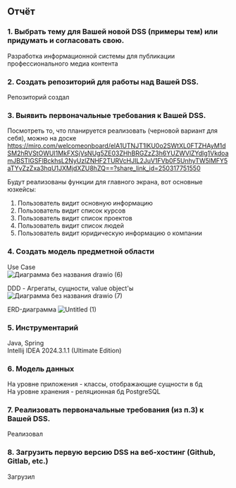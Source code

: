 ## Отчёт
### 1. Выбрать тему для Вашей новой DSS (примеры тем) или придумать и согласовать свою.
Разработка информационной системы для публикации профессионального медиа контента

### 2. Создать репозиторий для работы над Вашей DSS.
Репозиторий создал

### 3. Выявить первоначальные требования к Вашей DSS.

Посмотреть то, что планируется реализовать (черновой вариант для себя), можно на доске
https://miro.com/welcomeonboard/elA1UTNJT1lKU0o2SWtXL0FTZHAyM1dSM2hRVStOWUI1MkFXSjVsNUg5ZE03ZHhBRGZzZ3h6YUZWVlZYdlg1VkdoamJBSTlGSFlBckhsL2NyUzlZNHF2TURVcHJIL2JuV1FVb0F5UnhyTW5lMFY5aTYvZzZxa3hqU1JXMjdXZU8hZQ==?share_link_id=250317751550

Будут реализованы функции для главного экрана, вот основные юзкейсы:

1) Пользователь видит основную информацию
2) Пользователь видит список курсов
3) Пользователь видит список проектов
4) Пользователь видит список людей 
5) Пользователь видит юридическую информацию о компании

### 4. Создать модель предметной области

Use Case  
![Диаграмма без названия drawio (6)](https://github.com/user-attachments/assets/183d3e92-3800-4a05-b2da-4732d7ce4f1b)

DDD - Агрегаты, сущности, value object'ы
![Диаграмма без названия drawio (7)](https://github.com/user-attachments/assets/08070075-99e1-45a0-a084-a783113b902f)

ERD-диаграмма
![Untitled (1)](https://github.com/user-attachments/assets/3ae95851-cbf1-4e54-b692-78b82917b25a)



### 5. Инструментарий
Java, Spring  
Intellij IDEA 2024.3.1.1 (Ultimate Edition)

### 6. Модель данных
На уровне приложения - классы, отображающие сущности в бд  
На уровне хранения - реляционная бд PostgreSQL

### 7. Реализовать первоначальные требования (из п.3) к Вашей DSS.
Реализовал

### 8. Загрузить первую версию DSS на веб-хостинг (Github, Gitlab, etc.)
Загрузил
